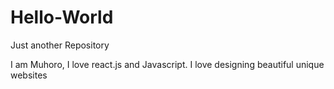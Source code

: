 # Hello-World
Just another Repository

I am Muhoro, I love react.js and Javascript.
I love designing beautiful unique websites
